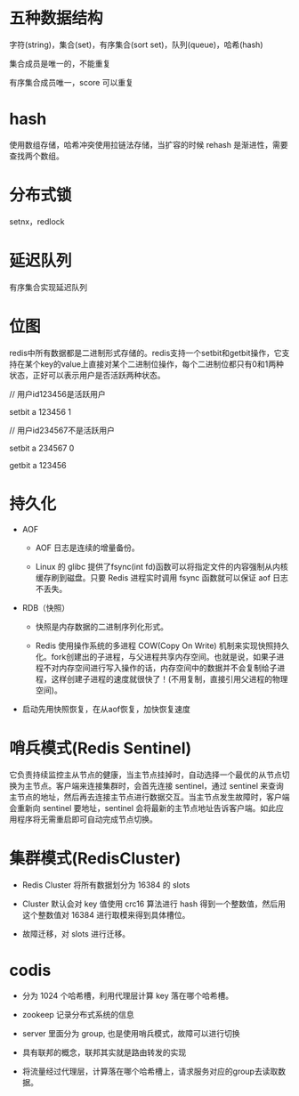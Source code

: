 # 五种数据结构
字符(string)，集合(set)，有序集合(sort set)，队列(queue)，哈希(hash)

集合成员是唯一的，不能重复

有序集合成员唯一，score 可以重复

# hash
使用数组存储，哈希冲突使用拉链法存储，当扩容的时候 rehash 是渐进性，需要查找两个数组。

# 分布式锁
setnx，redlock

# 延迟队列
有序集合实现延迟队列

# 位图
redis中所有数据都是二进制形式存储的。redis支持一个setbit和getbit操作，它支持在某个key的value上直接对某个二进制位操作，每个二进制位都只有0和1两种状态，正好可以表示用户是否活跃两种状态。

// 用户id123456是活跃用户

setbit a 123456 1

// 用户id234567不是活跃用户

setbit a 234567 0

getbit a 123456

# 持久化

  - AOF
  
    - AOF 日志是连续的增量备份。
    
    - Linux 的 glibc 提供了fsync(int fd)函数可以将指定文件的内容强制从内核缓存刷到磁盘。只要 Redis 进程实时调用 fsync 函数就可以保证 aof 日志不丢失。
  
  - RDB（快照）
  
    - 快照是内存数据的二进制序列化形式。
    
    - Redis 使用操作系统的多进程 COW(Copy On Write) 机制来实现快照持久化。fork创建出的子进程，与父进程共享内存空间。也就是说，如果子进程不对内存空间进行写入操作的话，内存空间中的数据并不会复制给子进程，这样创建子进程的速度就很快了！(不用复制，直接引用父进程的物理空间)。
    
  - 启动先用快照恢复，在从aof恢复，加快恢复速度
  
# 哨兵模式(Redis Sentinel)
它负责持续监控主从节点的健康，当主节点挂掉时，自动选择一个最优的从节点切换为主节点。客户端来连接集群时，会首先连接 sentinel，通过 sentinel 来查询主节点的地址，然后再去连接主节点进行数据交互。当主节点发生故障时，客户端会重新向 sentinel 要地址，sentinel 会将最新的主节点地址告诉客户端。如此应用程序将无需重启即可自动完成节点切换。

# 集群模式(RedisCluster)
   - Redis Cluster 将所有数据划分为 16384 的 slots

   - Cluster 默认会对 key 值使用 crc16 算法进行 hash 得到一个整数值，然后用这个整数值对 16384 进行取模来得到具体槽位。
   
   - 故障迁移，对 slots 进行迁移。
   
# codis
   - 分为 1024 个哈希槽，利用代理层计算 key 落在哪个哈希槽。
   
   - zookeep 记录分布式系统的信息
   
   - server 里面分为 group, 也是使用哨兵模式，故障可以进行切换
   
   - 具有联邦的概念，联邦其实就是路由转发的实现
   
   - 将流量经过代理层，计算落在哪个哈希槽上，请求服务对应的group去读取数据。